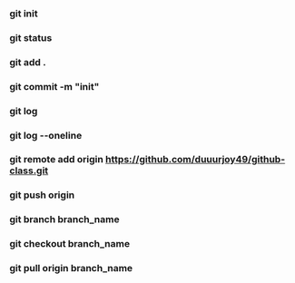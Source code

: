 ### git init
### git status
### git add .
### git commit -m "init"
### git log
### git log --oneline
### git remote add origin https://github.com/duuurjoy49/github-class.git
### git push origin 
### git branch branch_name
### git checkout branch_name
### git pull origin branch_name